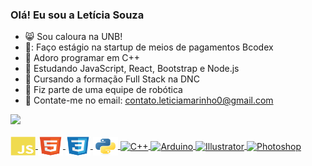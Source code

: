 ### Olá! Eu sou a Letícia Souza

- :smile_cat: Sou caloura na UNB!
- 💼: Faço estágio na startup de meios de pagamentos Bcodex
- 🔭 Adoro programar em C++ 
- 🌱 Estudando JavaScript, React, Bootstrap e Node.js
- 👯 Cursando a formação Full Stack na DNC
- :robot: Fiz parte de uma equipe de robótica
- 💬 Contate-me no email: contato.leticiamarinho0@gmail.com


<div>
  <a href ="https://github.com/LetiSouza18">
  
  <img height="180cm" src="https://github-readme-stats.vercel.app/api/top-langs/?username=LetiSouza18&layout=compact&langs_count=16&theme=radical"/>
</div>

<div style="display: inline_block"><br>
  <img align="center" alt="Js" height="30" width="40" src="https://raw.githubusercontent.com/devicons/devicon/master/icons/javascript/javascript-plain.svg">
  <img align="center" alt="HTML" height="30" width="40" src="https://raw.githubusercontent.com/devicons/devicon/master/icons/html5/html5-original.svg">
  <img align="center" alt="CSS" height="30" width="40" src="https://raw.githubusercontent.com/devicons/devicon/master/icons/css3/css3-original.svg">
  <img align="center" alt="Python" height="30" width="40" src="https://raw.githubusercontent.com/devicons/devicon/master/icons/python/python-original.svg">
  <img align="center" alt="C++" height="30" width="40" src="https://cdn.jsdelivr.net/gh/devicons/devicon/icons/cplusplus/cplusplus-original.svg" />
  <img align="center" alt="Arduino" height="30" width="40" src="https://cdn.jsdelivr.net/gh/devicons/devicon/icons/arduino/arduino-original.svg" />
  <img align="center" alt="Illustrator" height="30" width="40" src="https://cdn.jsdelivr.net/gh/devicons/devicon/icons/illustrator/illustrator-plain.svg" />
  <img align="center" alt="Photoshop" height="30" width="40" src="https://cdn.jsdelivr.net/gh/devicons/devicon/icons/photoshop/photoshop-plain.svg" />
</div>


